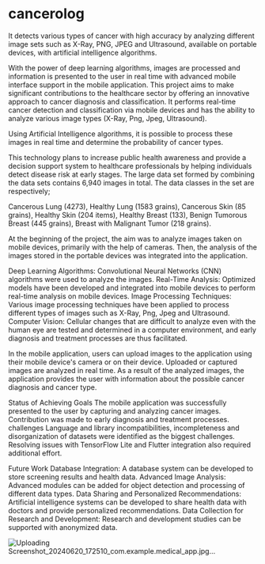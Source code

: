 # cancerolog
It detects various types of cancer with high accuracy by analyzing different image sets such as X-Ray, PNG, JPEG and Ultrasound, available on portable devices, with artificial intelligence algorithms.

 With the power of deep learning algorithms, images are processed and information is presented to the user in real time with advanced mobile interface support in the mobile application.
This project aims to make significant contributions to the healthcare sector by offering an innovative approach to cancer diagnosis and classification. It performs real-time cancer detection and classification via mobile devices and has the ability to analyze various image types (X-Ray, Png, Jpeg, Ultrasound).

Using Artificial Intelligence algorithms, it is possible to process these images in real time and determine the probability of cancer types.

This technology plans to increase public health awareness and provide a decision support system to healthcare professionals by helping individuals detect disease risk at early stages.
The large data set formed by combining the data sets contains 6,940 images in total. The data classes in the set are respectively;

Cancerous Lung (4273),
Healthy Lung (1583 grains),
Cancerous Skin (85 grains),
Healthy Skin (204 items),
Healthy Breast (133),
Benign Tumorous Breast (445 grains),
Breast with Malignant Tumor (218 grains).


At the beginning of the project, the aim was to analyze images taken on mobile devices, primarily with the help of cameras. Then, the analysis of the images stored in the portable devices was integrated into the application.


Deep Learning Algorithms: Convolutional Neural Networks (CNN) algorithms were used to analyze the images.
Real-Time Analysis: Optimized models have been developed and integrated into mobile devices to perform real-time analysis on mobile devices.
Image Processing Techniques: Various image processing techniques have been applied to process different types of images such as X-Ray, Png, Jpeg and Ultrasound.
Computer Vision: Cellular changes that are difficult to analyze even with the human eye are tested and determined in a computer environment, and early diagnosis and treatment processes are thus facilitated.

In the mobile application, users can upload images to the application using their mobile device's camera or on their device.
Uploaded or captured images are analyzed in real time.
As a result of the analyzed images, the application provides the user with information about the possible cancer diagnosis and cancer type.

Status of Achieving Goals
The mobile application was successfully presented to the user by capturing and analyzing cancer images.
Contribution was made to early diagnosis and treatment processes.
challenges
Language and library incompatibilities, incompleteness and disorganization of datasets were identified as the biggest challenges. Resolving issues with TensorFlow Lite and Flutter integration also required additional effort.

Future Work
Database Integration: A database system can be developed to store screening results and health data.
Advanced Image Analysis: Advanced modules can be added for object detection and processing of different data types.
Data Sharing and Personalized Recommendations: Artificial intelligence systems can be developed to share health data with doctors and provide personalized recommendations.
Data Collection for Research and Development: Research and development studies can be supported with anonymized data.


![Uploading Screenshot_20240620_172510_com.example.medical_app.jpg…]()
